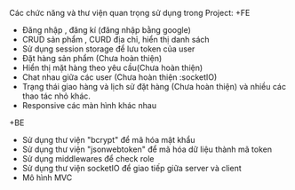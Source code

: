 Các chức năng và thư viện quan trọng sử dụng trong Project:
+FE

- Đăng nhập , đăng kí (đăng nhập bằng google)
- CRUD sản phẩm , CURD địa chỉ, hiển thị danh sách
- Sử dụng session storage để lưu token của user
- Đặt hàng sản phẩm (Chưa hoàn thiện)
- Hiển thị mặt hàng theo yêu cầu(Chưa hoàn thiện)
- Chat nhau giữa các user (Chưa hoàn thiện :socketIO)
- Trạng thái giao hàng và lịch sử đặt hàng (Chưa hoàn thiện)
  và nhiều các thao tác nhỏ khác.
- Responsive các màn hình khác nhau

+BE

- Sử dụng thư viện "bcrypt" để mã hóa mật khẩu
- Sử dụng thư viện "jsonwebtoken" để mã hóa dữ liệu thành mã token
- Sử dụng middlewares để check role
- Sử dụng thư viện socketIO để giao tiếp giữa server và client
- Mô hình MVC
